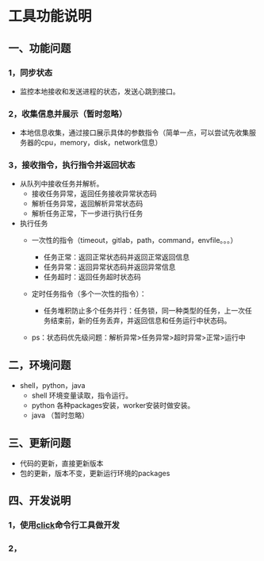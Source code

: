 # 工具功能说明
## 一、功能问题
### 1，同步状态
- 监控本地接收和发送进程的状态，发送心跳到接口。
### 2，收集信息并展示（暂时忽略）

- 本地信息收集，通过接口展示具体的参数指令（简单一点，可以尝试先收集服务器的cpu，memory，disk，network信息）
  
### 3，接收指令，执行指令并返回状态
- 从队列中接收任务并解析。
  - 接收任务异常，返回任务接收异常状态码
  - 解析任务异常，返回解析异常状态码
  - 解析任务正常，下一步进行执行任务
- 执行任务
  - 一次性的指令（timeout，gitlab，path，command，envfile。。。）
    - 任务正常：返回正常状态码并返回正常返回信息
    - 任务异常：返回异常状态码并返回异常信息 
    - 任务超时：返回任务超时状态码
  - 定时任务指令（多个一次性的指令）：
  	- 任务堆积防止多个任务并行：任务锁，同一种类型的任务，上一次任务结束前，新的任务丢弃，并返回信息和任务运行中状态码。
		
  - ps：状态码优先级问题：解析异常>任务异常>超时异常>正常>运行中

## 二，环境问题
- shell，python，java
  - shell 环境变量读取，指令运行。
  - python 各种packages安装，worker安装时做安装。
  - java （暂时忽略）

## 三、更新问题
- 代码的更新，直接更新版本 
- 包的更新，版本不变，更新运行环境的packages 

## 四、开发说明
### 1，使用[click](https://github.com/pallets/click)命令行工具做开发
### 2，
